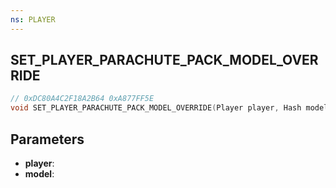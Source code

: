 ```yaml
---
ns: PLAYER
---
```

## SET_PLAYER_PARACHUTE_PACK_MODEL_OVERRIDE

```c
// 0xDC80A4C2F18A2B64 0xA877FF5E
void SET_PLAYER_PARACHUTE_PACK_MODEL_OVERRIDE(Player player, Hash model);
```


## Parameters
* **player**: 
* **model**: 

